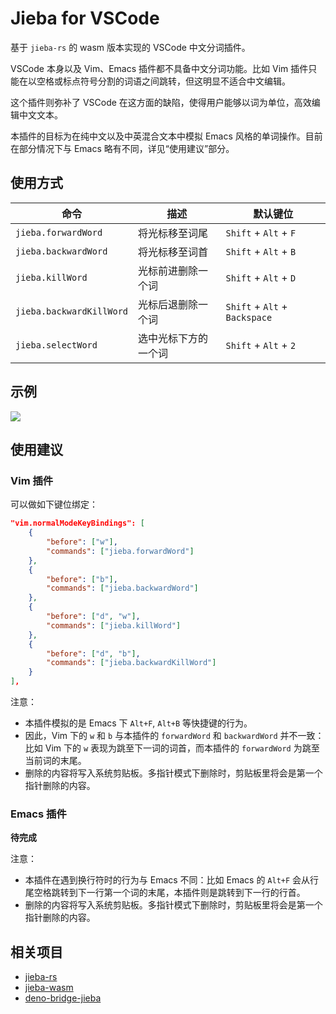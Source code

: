 # Jieba for VSCode

基于 `jieba-rs` 的 wasm 版本实现的 VSCode 中文分词插件。

VSCode 本身以及 Vim、Emacs 插件都不具备中文分词功能。比如 Vim 插件只能在以空格或标点符号分割的词语之间跳转，但这明显不适合中文编辑。

这个插件则弥补了 VSCode 在这方面的缺陷，使得用户能够以词为单位，高效编辑中文文本。

本插件的目标为在纯中文以及中英混合文本中模拟 Emacs 风格的单词操作。目前在部分情况下与 Emacs 略有不同，详见“使用建议”部分。

## 使用方式

| 命令                     | 描述                 | 默认键位                      |
|--------------------------|----------------------|-------------------------------|
| `jieba.forwardWord`      | 将光标移至词尾       | `Shift` + `Alt` + `F`         |
| `jieba.backwardWord`     | 将光标移至词首       | `Shift` + `Alt` + `B`         |
| `jieba.killWord`         | 光标前进删除一个词   | `Shift` + `Alt` + `D`         |
| `jieba.backwardKillWord` | 光标后退删除一个词   | `Shift` + `Alt` + `Backspace` |
| `jieba.selectWord`       | 选中光标下方的一个词 | `Shift` + `Alt` + `2`         |

## 示例

![](https://github.com/stephanoskomnenos/vscode-jieba/raw/main/images/example.gif)

## 使用建议

### Vim 插件

可以做如下键位绑定：

``` json
"vim.normalModeKeyBindings": [
    {
        "before": ["w"],
        "commands": ["jieba.forwardWord"]
    },
    {
        "before": ["b"],
        "commands": ["jieba.backwardWord"]
    },
    {
        "before": ["d", "w"],
        "commands": ["jieba.killWord"]
    },
    {
        "before": ["d", "b"],
        "commands": ["jieba.backwardKillWord"]
    }
],
```

注意：
- 本插件模拟的是 Emacs 下 `Alt+F`, `Alt+B` 等快捷键的行为。
- 因此，Vim 下的 `w` 和 `b` 与本插件的 `forwardWord` 和 `backwardWord` 并不一致：比如 Vim 下的 `w` 表现为跳至下一词的词首，而本插件的 `forwardWord` 为跳至当前词的末尾。
- 删除的内容将写入系统剪贴板。多指针模式下删除时，剪贴板里将会是第一个指针删除的内容。

### Emacs 插件

**待完成**

注意：
- 本插件在遇到换行符时的行为与 Emacs 不同：比如 Emacs 的 `Alt+F` 会从行尾空格跳转到下一行第一个词的末尾，本插件则是跳转到下一行的行首。
- 删除的内容将写入系统剪贴板。多指针模式下删除时，剪贴板里将会是第一个指针删除的内容。

## 相关项目

- [jieba-rs](https://github.com/messense/jieba-rs)
- [jieba-wasm](https://github.com/fengkx/jieba-wasm)
- [deno-bridge-jieba](https://github.com/ginqi7/deno-bridge-jieba)
